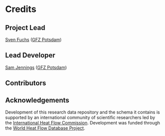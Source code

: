# Credits

## Project Lead

[Sven Fuchs](https://www.gfz-potsdam.de/en/staff/samuel.jennings/sec51) ([GFZ Potsdam](https://www.gfz-potsdam.de))


## Lead Developer

[Sam Jennings](https://www.gfz-potsdam.de/en/staff/samuel.jennings/sec51) ([GFZ Potsdam](https://www.gfz-potsdam.de))

## Contributors


## Acknowledgements

Development of this research data repository and the schema it contains is supported by an international community of scientific researchers led by the [International Heat Flow Commission](http://ihfc-iugg.org). Development was funded through the [World Heat Flow Database Project](http://heatflow.world).


<!-- Geoluminate as an open-source project is currently in active development thanks to the GeoForschungsZentrum_, Potsdam, DE. Geoluminate was in it's infancy as both a package and a concept when it was adopted by the `World Heat Flow Database Project`_ as the framework for a new web application designed to support and serve the updated `Global Heat Flow Database`_ of the IHFC_. Because of this ongoing support, Geoluminate will receive full time attention until at least June

.. image:: static/logo.svg
   :target: https://www.geoluminate.com.au
   :width: 300

.. image:: static/GFZ_logo.png
   :target: https://www.geoluminate.com.au
   :width: 300

.. _GeoForschungsZentrum: https://www.gfz-potsdam.de
.. _IHFC: https://www.ihfc-iugg.org
.. _`Global Heat Flow Database`: https://ihfc-iugg.org/products/global-heat-flow-database/revision-2020
.. _`World Heat Flow Database Project`: http://heatflow.world -->
